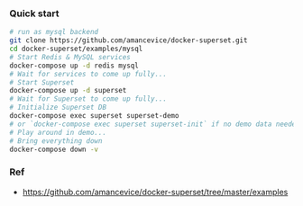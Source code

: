 ### Quick start

```bash 
# run as mysql backend 
git clone https://github.com/amancevice/docker-superset.git
cd docker-superset/examples/mysql
# Start Redis & MySQL services
docker-compose up -d redis mysql
# Wait for services to come up fully...
# Start Superset
docker-compose up -d superset
# Wait for Superset to come up fully...
# Initialize Superset DB
docker-compose exec superset superset-demo
# or `docker-compose exec superset superset-init` if no demo data needed
# Play around in demo...
# Bring everything down
docker-compose down -v
```

### Ref 
- https://github.com/amancevice/docker-superset/tree/master/examples
